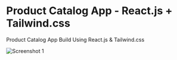 # Product Catalog App - React.js + Tailwind.css

Product Catalog App Build Using React.js &amp; Tailwind.css


![Screenshot 1](https://rr3---sn-cvh7knzl.c.drive.google.com/videoplayback?expire=1640458782&ei=3jHHYfbmIKTGrvIP5vyw-Ac&ip=103.135.201.15&cp=QVRJUkVfV1dWQ1hPOkVlaEFTaEphcmdhWE1oYjNnaXBmckZQTFBpSWhsY1NPTFp0T0ZBTWVTY2g&id=046f1786c4b8a705&itag=22&source=webdrive&requiressl=yes&mh=aY&mm=32&mn=sn-cvh7knzl&ms=su&mv=m&mvi=3&pl=24&sc=yes&ttl=transient&susc=dr&driveid=1smnBH4Wwo4E7Wdz2cxPuRcHgt486u9IL&app=explorer&mime=video/mp4&vprv=1&prv=1&dur=11.354&lmt=1640444291958504&mt=1640443952&sparams=expire,ei,ip,cp,id,itag,source,requiressl,ttl,susc,driveid,app,mime,vprv,prv,dur,lmt&sig=AOq0QJ8wRgIhALRfC-AOtRzVL_KERJU8ONa-8kfMcufiM8vcaidawKmFAiEA53eBfYGOdykbz5jqQESGVLFlKpXKdJHsTM7agebFfEg=&lsparams=mh,mm,mn,ms,mv,mvi,pl,sc&lsig=AG3C_xAwRQIgOeRX7Hi_po9MO1Bbk2J7rLq-OeiXjMgwMueOADXZKTcCIQDXI2zUkwV2pMrv1Y8blj1Jep5rriqQzM7zzDubljHWTQ==&cpn=mWijTbjyuWldUq7q&c=WEB_EMBEDDED_PLAYER&cver=1.20211215.00.01)
